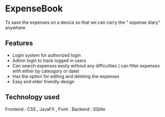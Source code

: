 # ExpenseBook
To save the expenses on a device so that we can carry the " expense diary" anywhere

## Features
* Login system for authorized login
* Admin login to track logged in users
* Can search expenses easily without any difficulties ( can filter expenses with either by cateogory or date)
* Has the option for editing and deleting the expenses
* Easy and elder friendly design

## Technology used
  Frontend : CSS , JavaFX , Fxml .
  Backend : SQlite
       
